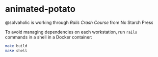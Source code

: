 # animated-potato
@solvaholic is working through _Rails Crash Course_ from No Starch Press

To avoid managing dependencies on each workstation, run `rails` commands in a shell in a Docker container:

```bash
make build
make shell
```
